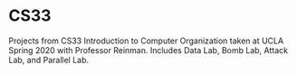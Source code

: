 # CS33
Projects from CS33 Introduction to Computer Organization taken at UCLA Spring 2020 with Professor Reinman. Includes Data Lab, Bomb Lab, Attack Lab, and Parallel Lab.
